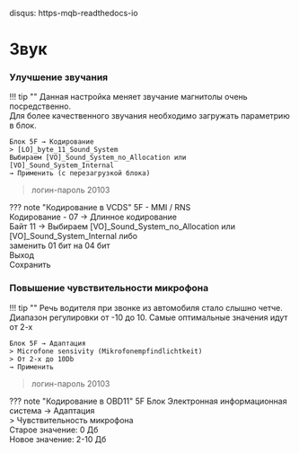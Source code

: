 disqus: https-mqb-readthedocs-io
# Звук

### Улучшение звучания

!!! tip ""
    Данная настройка меняет звучание магнитолы очень посредственно.   
    Для более качественного звучания необходимо загружать параметрию в блок.

```
Блок 5F → Кодирование
> [LO]_byte_11_Sound_System
Выбираем [VO]_Sound_System_no_Allocation или [VO]_Sound_System_Internal 
→ Применить (с перезагрузкой блока)
```

> логин-пароль 20103 

??? note "Кодирование в VCDS"
    5F - MMI / RNS  
    Кодирование - 07 → Длинное кодирование  
    Байт 11 → Выбираем [VO]_Sound_System_no_Allocation или [VO]_Sound_System_Internal либо  
    заменить 01 бит на 04 бит  
    Выход  
    Сохранить  

### Повышение чувствительности микрофона

!!! tip ""
    Речь водителя при звонке из автомобиля стало слышно четче. Диапазон регулировки от -10 до 10. Самые оптимальные значения идут от 2-х

```
Блок 5F → Адаптация
> Microfone sensivity (Mikrofonempfindlichtkeit)
> От 2-х до 10Db
→ Применить 
```

> логин-пароль 20103 

??? note "Кодирование в OBD11"
    5F Блок Электронная информационная система → Адаптация  
    > Чувствительность микрофона  
    Старое значение: 0 Дб  
    Новое значение: 2-10 Дб